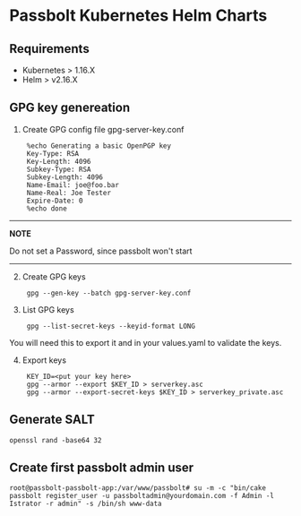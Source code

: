 # Passbolt Kubernetes Helm Charts

## Requirements
- Kubernetes > 1.16.X
- Helm > v2.16.X

## GPG key genereation

1. Create GPG config file gpg-server-key.conf

        %echo Generating a basic OpenPGP key
        Key-Type: RSA
        Key-Length: 4096
        Subkey-Type: RSA
        Subkey-Length: 4096
        Name-Email: joe@foo.bar
        Name-Real: Joe Tester
        Expire-Date: 0
        %echo done

---
**NOTE**

Do not set a Password, since passbolt won't start 

---

2. Create GPG keys

        gpg --gen-key --batch gpg-server-key.conf


3. List GPG keys 

        gpg --list-secret-keys --keyid-format LONG

You will need this to export it and in your values.yaml to validate the keys.

4. Export keys

        KEY_ID=<put your key here>
        gpg --armor --export $KEY_ID > serverkey.asc
        gpg --armor --export-secret-keys $KEY_ID > serverkey_private.asc

## Generate SALT
    openssl rand -base64 32

## Create first passbolt admin user

    root@passbolt-passbolt-app:/var/www/passbolt# su -m -c "bin/cake passbolt register_user -u passboltadmin@yourdomain.com -f Admin -l Istrator -r admin" -s /bin/sh www-data